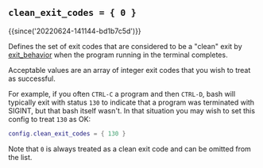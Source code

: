 ## `clean_exit_codes = { 0 }`

{{since('20220624-141144-bd1b7c5d')}}

Defines the set of exit codes that are considered to be a "clean" exit by
[exit_behavior](exit_behavior.md) when the program running in the terminal
completes.

Acceptable values are an array of integer exit codes that you wish to treat
as successful.

For example, if you often `CTRL-C` a program and then `CTRL-D`, bash will
typically exit with status `130` to indicate that a program was terminated
with SIGINT, but that bash itself wasn't.  In that situation you may wish
to set this config to treat `130` as OK:

```lua
config.clean_exit_codes = { 130 }
```

Note that `0` is always treated as a clean exit code and can be omitted
from the list.
